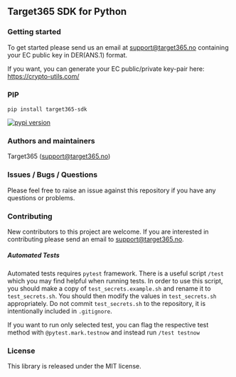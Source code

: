 ## Target365 SDK for Python

### Getting started

To get started please send us an email at <support@target365.no> containing your EC public key in DER(ANS.1) format.

If you want, you can generate your EC public/private key-pair here: <https://crypto-utils.com/>

### PIP

```
pip install target365-sdk
```
[![pypi version](https://img.shields.io/pypi/v/target365_sdk.svg)](https://pypi.org/project/target365-sdk/)

### Authors and maintainers
Target365 (<support@target365.no>)

### Issues / Bugs / Questions

Please feel free to raise an issue against this repository if you have any questions or problems.

### Contributing

New contributors to this project are welcome. If you are interested in contributing please
send an email to support@target365.no.

##### Automated Tests

Automated tests requires `pytest` framework. There is a useful script `/test` which you may find helpful
when running tests. In order to use this script, you should make a copy of `test_secrets.example.sh`
and rename it to `test_secrets.sh`. You should then modify the values in `test_secrets.sh` appropriately. Do not
commit `test_secrets.sh` to the repository, it is intentionally included in `.gitignore`.

If you want to run only selected test, you can flag the respective test method with `@pytest.mark.testnow` and
instead run `/test testnow`

### License

This library is released under the MIT license.
